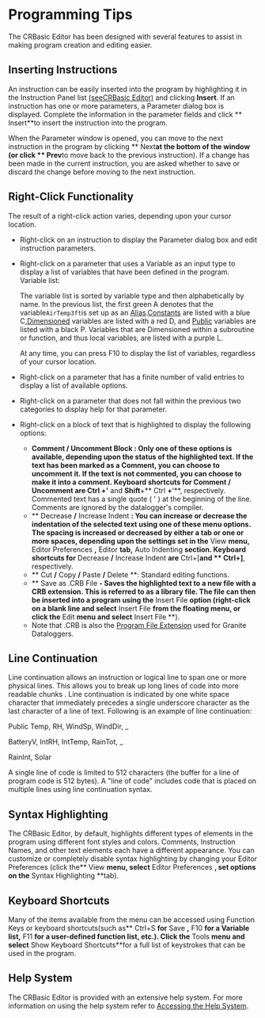 # Programming Tips

The CRBasic Editor has been designed with several features to assist in making program creation and editing easier.

## Inserting Instructions

An instruction can be easily inserted into the program by highlighting it in the Instruction Panel list [(seeCRBasic Editor)](crbasiceditor.md) and clicking **Insert**. If an instruction has one or more parameters, a Parameter dialog box is displayed. Complete the information in the parameter fields and click ** Insert**to insert the instruction into the program.

When the Parameter window is opened, you can move to the next instruction in the program by clicking ** Next**at the bottom of the window (or click ** Prev**to move back to the previous instruction). If a change has been made in the current instruction, you are asked whether to save or discard the change before moving to the next instruction.

## Right-Click Functionality

The result of a right-click action varies, depending upon your cursor location.

- Right-click on an instruction to display the Parameter dialog box and edit instruction parameters.

- Right-click on a parameter that uses a Variable as an input type to display a list of variables that have been defined in the program. Variable list:

  The variable list is sorted by variable type and then alphabetically by name. In the previous list, the first green A denotes that the variable`AirTemp3ft`is set up as an [Alias](../Instructions/alias.md).[Constants](../Instructions/const1.md) are listed with a blue C,[Dimensioned](../Instructions/dim.md) variables are listed with a red D, and [Public](../Instructions/public.md) variables are listed with a black P. Variables that are Dimensioned within a subroutine or function, and thus local variables, are listed with a purple L.

  At any time, you can press F10 to display the list of variables, regardless of your cursor location.

- Right-click on a parameter that has a finite number of valid entries to display a list of available options.

- Right-click on a parameter that does not fall within the previous two categories to display help for that parameter.

- Right-click on a block of text that is highlighted to display the following options:
  - **Comment **/** Uncomment Block **: Only one of these options is available, depending upon the status of the highlighted text. If the text has been marked as a Comment, you can choose to uncomment it. If the text is not commented, you can choose to make it into a comment. Keyboard shortcuts for** Comment **/** Uncomment **are** Ctrl **+**'** and **Shift**+** Ctrl **+**'**, respectively. Commented text has a single quote ( ' ) at the beginning of the line. Comments are ignored by the datalogger's compiler.
  - ** Decrease **/** Increase Indent **: You can increase or decrease the indentation of the selected text using one of these menu options. The spacing is increased or decreased by either a tab or one or more spaces, depending upon the settings set in the** View **menu,** Editor Preferences **,** Editor **tab,** Auto Indenting **section. Keyboard shortcuts for** Decrease **/** Increase Indent **are** Ctrl+[**and ** Ctrl+]**, respectively.
  - ** Cut **/** Copy **/** Paste **/** Delete **: Standard editing functions.
  - ** Save as .CRB File **- Saves the highlighted text to a new file with a CRB extension. This is referred to as a library file. The file can then be inserted into a program using the** Insert File **option (right-click on a blank line and select** Insert File **from the floating menu, or click the** Edit **menu and select** Insert File **).
  - Note that .CRB is also the [Program File Extension](Program%20File%20Extension.md) used for Granite Dataloggers.

## Line Continuation

Line continuation allows an instruction or logical line to span one or more physical lines. This allows you to break up long lines of code into more readable chunks . Line continuation is indicated by one white space character that immediately precedes a single underscore character as the last character of a line of text. Following is an example of line continuation:

Public Temp, RH, WindSp, WindDir, \_

BatteryV, IntRH, IntTemp, RainTot, \_

RainInt, Solar

A single line of code is limited to 512 characters (the buffer for a line of program code is 512 bytes). A "line of code" includes code that is placed on multiple lines using line continuation syntax.

## Syntax Highlighting

The CRBasic Editor, by default, highlights different types of elements in the program using different font styles and colors. Comments, Instruction Names, and other text elements each have a different appearance. You can customize or completely disable syntax highlighting by changing your Editor Preferences (click the** View **menu, select** Editor Preferences **, set options on the** Syntax Highlighting **tab).

## Keyboard Shortcuts

Many of the items available from the menu can be accessed using Function Keys or keyboard shortcuts(such as** Ctrl+S **for** Save **,** F10 **for a Variable list,** F11 **for a user-defined function list, etc.). Click the** Tools **menu and select** Show Keyboard Shortcuts**for a full list of keystrokes that can be used in the program.

## Help System

The CRBasic Editor is provided with an extensive help system. For more information on using the help system refer to [Accessing the Help System](accessingthehelpsystem.md).
